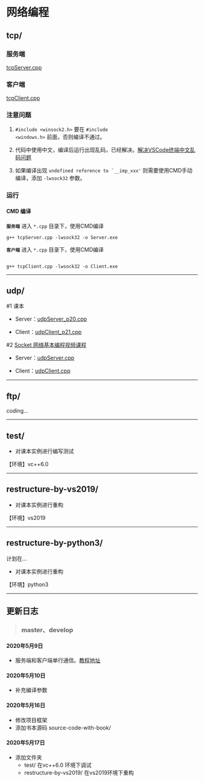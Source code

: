 <!--
 * @Date        : 2020-05-09 18:29:49
 * @LastEditors : anlzou
 * @Github      : https://github.com/anlzou
 * @LastEditTime: 2020-05-22 21:38:06
 * @LastEditTime: 2020-05-12 23:13:29
 * @FilePath    : \socket\README.md
 * @Describe    : 
 -->
# 网络编程

## tcp/

### 服务端
[tcpServer.cpp](./src/tcp/tcpServer.cpp)

### 客户端
[tcpClient.cpp](./src/tcp/tcpClient.cpp)

### 注意问题
1. <code>#include <winsock2.h></code> 要在 <code>#include <windows.h></code> 前面，否则编译不通过。

2. 代码中使用中文，编译后运行出现乱码，已经解决。[解决VSCode终端中文乱码问题](https://blog.csdn.net/xjk2017/article/details/81388493?utm_medium=distribute.pc_relevant.none-task-blog-BlogCommendFromMachineLearnPai2-2.nonecase&depth_1-utm_source=distribute.pc_relevant.none-task-blog-BlogCommendFromMachineLearnPai2-2.nonecase)

3. 如果编译出现 <code>undefined reference to `__imp_xxx'</code> 则需要使用CMD手动编译，添加 <code>-lwsock32</code> 参数。

### 运行
#### CMD 编译
**<code>服务端</code>** 进入 <code>*.cpp</code> 目录下，使用CMD编译
```
g++ tcpServer.cpp -lwsock32 -o Server.exe
```

**<code>客户端</code>** 进入 <code>*.cpp</code> 目录下，使用CMD编译
```

g++ tcpClient.cpp -lwsock32 -o Client.exe
```

------

## udp/
#1 课本 

- Server：[udpServer_p20.cpp](src/udp/udpServer_p20.cpp)

- Client：[udpClient_p21.cpp](src/udp/udpClient_p21.cpp)

#2 [Socket 网络基本编程视频课程](http://e-learning.51cto.com/course/4951)

- Server：[udpServer.cpp](src/udp/udpServer.cpp)

- Client：[udpClient.cpp](src/udp/udpClient.cpp)

------
## ftp/
coding...

------
## test/
- 对课本实例进行编写测试

【环境】vc++6.0

------
## restructure-by-vs2019/
- 对课本实例进行重构

【环境】vs2019

------
## restructure-by-python3/
计划在...
- 对课本实例进行重构

【环境】python3

-------
## 更新日志

>### master、develop
#### 2020年5月9日
- 服务端和客户端单行通信。[教程地址](http://e-learning.51cto.com/video/82847)

#### 2020年5月10日
- 补充编译参数

#### 2020年5月16日
- 修改项目框架
- 添加书本源码 source-code-with-book/

#### 2020年5月17日
- 添加文件夹
  - test/ 在vc++6.0 环境下调试
  - restructure-by-vs2019/ 在vs2019环境下重构